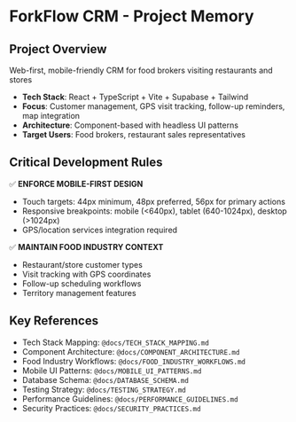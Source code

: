 # ForkFlow CRM - Project Memory

## Project Overview
Web-first, mobile-friendly CRM for food brokers visiting restaurants and stores
- **Tech Stack**: React + TypeScript + Vite + Supabase + Tailwind
- **Focus**: Customer management, GPS visit tracking, follow-up reminders, map integration
- **Architecture**: Component-based with headless UI patterns
- **Target Users**: Food brokers, restaurant sales representatives

## Critical Development Rules
✅ **ENFORCE MOBILE-FIRST DESIGN**
- Touch targets: 44px minimum, 48px preferred, 56px for primary actions
- Responsive breakpoints: mobile (<640px), tablet (640-1024px), desktop (>1024px)
- GPS/location services integration required

✅ **MAINTAIN FOOD INDUSTRY CONTEXT**
- Restaurant/store customer types
- Visit tracking with GPS coordinates
- Follow-up scheduling workflows
- Territory management features

## Key References
- Tech Stack Mapping: `@docs/TECH_STACK_MAPPING.md`
- Component Architecture: `@docs/COMPONENT_ARCHITECTURE.md`
- Food Industry Workflows: `@docs/FOOD_INDUSTRY_WORKFLOWS.md`
- Mobile UI Patterns: `@docs/MOBILE_UI_PATTERNS.md`
- Database Schema: `@docs/DATABASE_SCHEMA.md`
- Testing Strategy: `@docs/TESTING_STRATEGY.md`
- Performance Guidelines: `@docs/PERFORMANCE_GUIDELINES.md`
- Security Practices: `@docs/SECURITY_PRACTICES.md`
